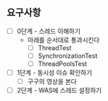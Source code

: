 ## 요구사항

- [ ] 0단계 - 스레드 이해하기
  - 아래를 순서대로 통과시킨다
    - [ ] ThreadTest
    - [ ] SynchronizationTest
    - [ ] ThreadPoolsTest

- [ ] 1단계 - 동시성 이슈 확인하기
  - [ ] 구구의 영상을 본다

- [ ] 2단계 - WAS에 스레드 설정하기
